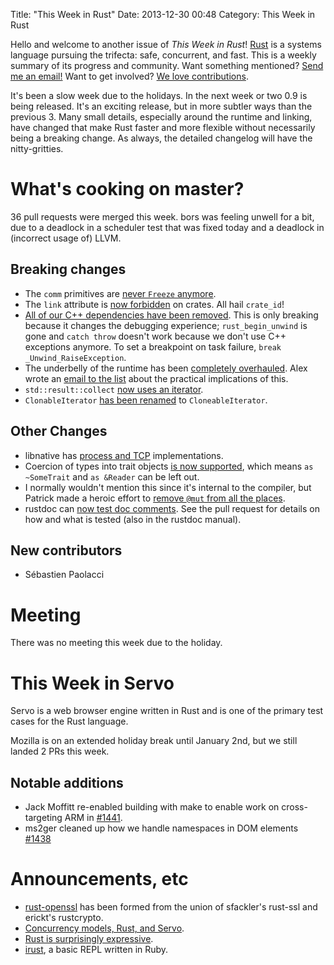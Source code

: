 Title: "This Week in Rust"
Date: 2013-12-30 00:48
Category: This Week in Rust

Hello and welcome to another issue of *This Week in Rust*!
[Rust](http://rust-lang.org) is a systems language pursuing the trifecta:
safe, concurrent, and fast. This is a weekly summary of its progress and
community. Want something mentioned? [Send me an
email!](mailto:corey@octayn.net?subject=This%20Week%20in%20Rust%20Suggestion)
Want to get involved? [We love
contributions](https://github.com/mozilla/rust/wiki/Note-guide-for-new-contributors).

It's been a slow week due to the holidays. In the next week or two 0.9 is
being released. It's an exciting release, but in more subtler ways than the
previous 3. Many small details, especially around the runtime and linking,
have changed that make Rust faster and more flexible without necessarily being
a breaking change. As always, the detailed changelog will have the
nitty-gritties.

<!-- more -->

# What's cooking on master?

36 pull requests were merged this week. bors was feeling unwell for a bit,
due to a deadlock in a scheduler test that was fixed today and a deadlock in
(incorrect usage of) LLVM.

## Breaking changes

- The `comm` primitives are [never `Freeze`
anymore](https://github.com/mozilla/rust/pull/11111).
- The `link` attribute is [now
forbidden](https://github.com/mozilla/rust/pull/11091) on crates. All hail
`crate_id`!
- [All of our C++ dependencies have been
removed](https://github.com/mozilla/rust/pull/11121). This is only breaking
because it changes the debugging experience; `rust_begin_unwind` is gone and
`catch throw` doesn't work because we don't use C++ exceptions anymore. To set
a breakpoint on task failure, `break _Unwind_RaiseException`.
- The underbelly of the runtime has been [completely
overhauled](https://github.com/mozilla/rust/pull/10965). Alex wrote an [email
to the
list](https://mail.mozilla.org/pipermail/rust-dev/2013-December/007565.html)
about the practical implications of this.
- `std::result::collect` [now uses an
iterator](https://github.com/mozilla/rust/pull/11098).
- `ClonableIterator` [has been
renamed](https://github.com/mozilla/rust/pull/11160) to `CloneableIterator`.

## Other Changes

- libnative has [process and TCP](https://github.com/mozilla/rust/pull/11159)
implementations.
- Coercion of types into trait objects [is now
supported](https://github.com/mozilla/rust/pull/11156), which means `as
~SomeTrait` and `as &Reader` can be left out.
- I normally wouldn't mention this since it's internal to the compiler, but
Patrick made a heroic effort to [remove `@mut` from all the
places](https://github.com/mozilla/rust/pull/11058).
- rustdoc can [now test doc
comments](https://github.com/mozilla/rust/pull/11120). See the pull request
for details on how and what is tested (also in the rustdoc manual).

## New contributors

- Sébastien Paolacci

# Meeting

There was no meeting this week due to the holiday.

# This Week in Servo
Servo is a web browser engine written in Rust and is one of the primary test
cases for the Rust language.

Mozilla is on an extended holiday break until January 2nd, but we still landed
2 PRs this week.

## Notable additions
- Jack Moffitt re-enabled building with make to enable work on cross-targeting
ARM in [#1441](https://github.com/mozilla/servo/pull/1441).
- ms2ger cleaned up how we handle namespaces in DOM elements
[#1438](https://github.com/mozilla/servo/pull/1438)

# Announcements, etc

- [rust-openssl](https://mail.mozilla.org/pipermail/rust-dev/2013-December/007575.html)
has been formed from the union of sfackler's rust-ssl and erickt's rustcrypto.
- [Concurrency models, Rust, and
Servo](http://www.lars.com/concurrency/rust/servo/2013/12/21/concurrency-rust-and-servo.html).
- [Rust is surprisingly
expressive](http://words.steveklabnik.com/rust-is-surprisingly-expressive).
- [irust](https://mail.mozilla.org/pipermail/rust-dev/2013-December/007486.html),
a basic REPL written in Ruby.

